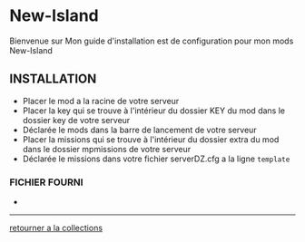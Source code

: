 # New-Island
Bienvenue sur Mon guide d'installation est de configuration pour mon mods New-Island



## INSTALLATION
- Placer le mod a la racine de votre serveur
- Placer la key qui se trouve à l'intérieur du dossier KEY du mod dans le dossier key de votre serveur
- Déclarée le mods dans la barre de lancement de votre serveur
- Placer la missions qui se trouve à l'intérieur du dossier extra du mod dans le dossier mpmissions de votre serveur
- Déclarée le missions dans votre fichier serverDZ.cfg a la ligne `template`


### FICHIER FOURNI
- 

---

[retourner a la collections](https://github.com/Djolehaineux/DJO-mods-collection)
